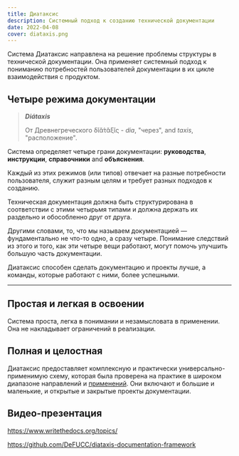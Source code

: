 ```yaml
---
title: Диатаксис
description: Системный подход к созданию технической документации
date: 2022-04-08
cover: diataxis.png
---
```


Система Диатаксис направлена на решение проблемы структуры в технической документации. Она применяет системный подход к пониманию потребностей пользователей документации в их цикле взаимодействия с продуктом.

## Четыре режима документации

> **_Diátaxis_**
>
> От Древнегреческого δῐᾰ́τᾰξῐς - _dia_, "через", and _taxis_,
> "расположение".

Система определяет четыре грани документации: **руководства**,
**инструкции**, **справочники** and **объяснения**.

Каждый из этих режимов (или типов) отвечает на разные потребности пользователя, служит разным целям и требует разных подходов к созданию.

Техническая документация должна быть структурирована в соответствии с этими четырьмя типами и должна держать их раздельно и обособленно друг от друга.

Другими словами, то, что мы называем документацией — фундаментально не что-то одно, а сразу четыре. Понимание следствий из этого и того, как эти четыре вещи работают, могут помочь улучшить большую часть документации.

Диатаксис способен сделать документацию и проекты лучше, а команды, которые работают с ними, более успешными.

---

## Простая и легкая в освоении

Система проста, легка в понимании и незамысловата в применении. Она не накладывает ограничений в реализации.

## Полная и целостная

Диатаксис предоставляет комплексную и практически универсально-применимую схему, которая была проверена на практике в широком диапазоне направлений и [применений](./adoption/). Они включают и большие и маленькие, и открытые и закрытые проекты документации.

## Видео-презентация

<youtube-embed link="https://www.youtube.com/watch?v=t4vKPhjcMZg" />

https://www.writethedocs.org/topics/

https://github.com/DeFUCC/diataxis-documentation-framework
